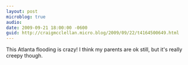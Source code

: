 ```yaml
---
layout: post
microblog: true
audio: 
date: 2009-09-21 18:00:00 -0600
guid: http://craigmcclellan.micro.blog/2009/09/22/t4164500649.html
---
```

This Atlanta flooding is crazy!  I think my parents are ok still, but it's really creepy though.

